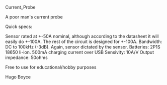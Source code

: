 Current_Probe

A poor man's current probe

Quick specs:

Sensor rated at +-50A nominal, although according to the datasheet it will easily do +-100A. The rest of the circuit is designed for +-100A.
Bandwidth: DC to 100kHz (-3dB). Again, sensor dictated by the sensor.
Batteries: 2P1S 18650 li-ion. 500mA charging current over USB
Sensivity: 10A/V
Output impedance: 50ohms

Free to use for educational/hobby purposes

Hugo Boyce
